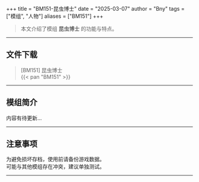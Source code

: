 +++
title = "BM151-昆虫博士"
date = "2025-03-07"
author = "Bny"
tags = ["模组", "人物"]
aliases = ["BM151"]
+++

> 本文介绍了模组 **昆虫博士** 的功能与特点。

---

## 文件下载

> [BM151] 昆虫博士  
{{< pan "BM151" >}}  

---

## 模组简介

>  
内容有待更新...  

---

## 注意事项

>  
为避免损坏存档，使用前请备份游戏数据。  
可能与其他模组存在冲突，建议单独测试。  

---

